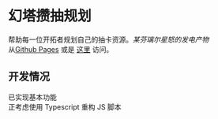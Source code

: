 # 幻塔攒抽规划

帮助每一位开拓者规划自己的抽卡资源。*某芬璃尔星怒的发电产物*  
从[Github Pages](https://fenrirchen.github.io/) 或是 [这里](http://fenrirchen.com/) 访问。

## 开发情况

已实现基本功能  
正考虑使用 Typescript 重构 JS 脚本
